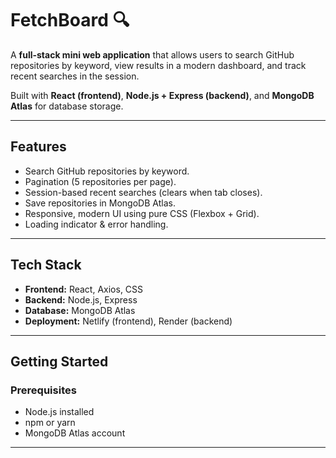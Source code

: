 # FetchBoard 🔍

A **full-stack mini web application** that allows users to search GitHub repositories by keyword, view results in a modern dashboard, and track recent searches in the session.  

Built with **React (frontend)**, **Node.js + Express (backend)**, and **MongoDB Atlas** for database storage.

---

## Features

- Search GitHub repositories by keyword.  
- Pagination (5 repositories per page).  
- Session-based recent searches (clears when tab closes).  
- Save repositories in MongoDB Atlas.  
- Responsive, modern UI using pure CSS (Flexbox + Grid).  
- Loading indicator & error handling.  

---

## Tech Stack

- **Frontend:** React, Axios, CSS  
- **Backend:** Node.js, Express  
- **Database:** MongoDB Atlas  
- **Deployment:** Netlify (frontend), Render (backend)  

---

## Getting Started

### Prerequisites

- Node.js installed  
- npm or yarn  
- MongoDB Atlas account  

---
